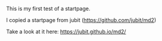 This is my first test of a startpage.

I copied a startpage from jubit (https://github.com/jubit/md2)

Take a look at it here: https://jubit.github.io/md2/
